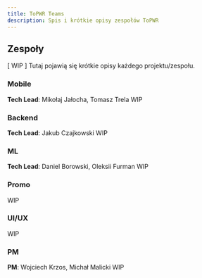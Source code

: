 ```yaml
---
title: ToPWR Teams 
description: Spis i krótkie opisy zespołów ToPWR
---
```

## Zespoły
[ WIP ] Tutaj pojawią się krótkie opisy każdego projektu/zespołu.
### Mobile
**Tech Lead**: Mikołaj Jałocha, Tomasz Trela
WIP
### Backend
**Tech Lead**: Jakub Czajkowski
WIP
### ML
**Tech Lead**: Daniel Borowski, Oleksii Furman
WIP
### Promo
WIP
### UI/UX
WIP
### PM
**PM**: Wojciech Krzos, Michał Malicki
WIP